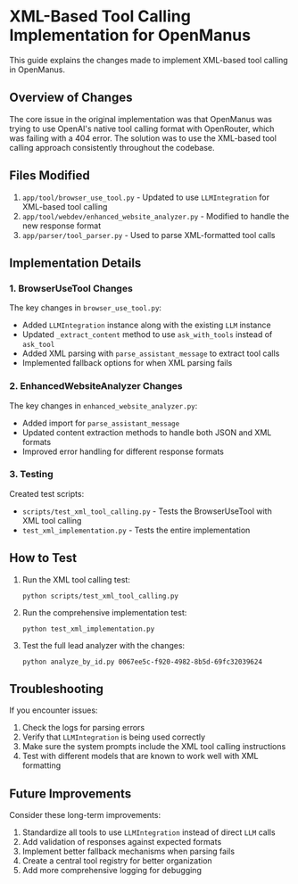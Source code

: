 # XML-Based Tool Calling Implementation for OpenManus

This guide explains the changes made to implement XML-based tool calling in OpenManus.

## Overview of Changes

The core issue in the original implementation was that OpenManus was trying to use OpenAI's native tool calling format with OpenRouter, which was failing with a 404 error. The solution was to use the XML-based tool calling approach consistently throughout the codebase.

## Files Modified

1. `app/tool/browser_use_tool.py` - Updated to use `LLMIntegration` for XML-based tool calling
2. `app/tool/webdev/enhanced_website_analyzer.py` - Modified to handle the new response format
3. `app/parser/tool_parser.py` - Used to parse XML-formatted tool calls

## Implementation Details

### 1. BrowserUseTool Changes

The key changes in `browser_use_tool.py`:

- Added `LLMIntegration` instance along with the existing `LLM` instance
- Updated `_extract_content` method to use `ask_with_tools` instead of `ask_tool`
- Added XML parsing with `parse_assistant_message` to extract tool calls
- Implemented fallback options for when XML parsing fails

### 2. EnhancedWebsiteAnalyzer Changes

The key changes in `enhanced_website_analyzer.py`:

- Added import for `parse_assistant_message`
- Updated content extraction methods to handle both JSON and XML formats
- Improved error handling for different response formats

### 3. Testing

Created test scripts:

- `scripts/test_xml_tool_calling.py` - Tests the BrowserUseTool with XML tool calling
- `test_xml_implementation.py` - Tests the entire implementation

## How to Test

1. Run the XML tool calling test:
   ```
   python scripts/test_xml_tool_calling.py
   ```

2. Run the comprehensive implementation test:
   ```
   python test_xml_implementation.py
   ```

3. Test the full lead analyzer with the changes:
   ```
   python analyze_by_id.py 0067ee5c-f920-4982-8b5d-69fc32039624
   ```

## Troubleshooting

If you encounter issues:

1. Check the logs for parsing errors
2. Verify that `LLMIntegration` is being used correctly
3. Make sure the system prompts include the XML tool calling instructions
4. Test with different models that are known to work well with XML formatting

## Future Improvements

Consider these long-term improvements:

1. Standardize all tools to use `LLMIntegration` instead of direct `LLM` calls
2. Add validation of responses against expected formats
3. Implement better fallback mechanisms when parsing fails
4. Create a central tool registry for better organization
5. Add more comprehensive logging for debugging
